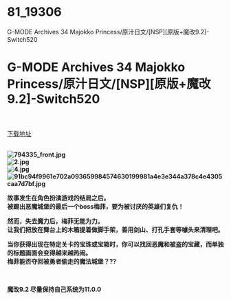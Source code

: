 # 81_19306
G-MODE Archives 34 Majokko Princess/原汁日文/[NSP][原版+魔改9.2]-Switch520
# G-MODE Archives 34 Majokko Princess/原汁日文/[NSP][原版+魔改9.2]-Switch520
 <br/></br>
[下载地址](https://www.switch520.cc/article/19306 "下载地址")
<br/></br>

<p><strong><img title="794335_front.jpg" src="https://www.switch520.cc/muke_img/2021_06_28_7dbeacd9b7cbc.jpg" alt="794335_front.jpg"></strong><br>
<strong><img title="2.jpg" src="https://www.switch520.cc/muke_img/2021_06_28_a14bee6a58d94.jpg" alt="2.jpg"></strong><br>
<strong><img title="4.jpg" src="https://www.switch520.cc/muke_img/2021_06_28_e24f963bbfd26.jpg" alt="4.jpg"></strong><br>
<strong><img title="91bc94f9961e702a093659984574630199981a4e3e344a378c4e4305caa7d7bf.jpg" src="https://www.switch520.cc/muke_img/2021_06_28_b263fd93b144f.jpg" alt="91bc94f9961e702a093659984574630199981a4e3e344a378c4e4305caa7d7bf.jpg"></strong></p>
<p><strong>故事发生在角色扮演游戏的结局之后。</strong><br>
<strong>被踢出恶魔城堡的最后一个boss梅菲，要为被讨厌的英雄们复仇！</strong></p>
<p><strong>然而，失去魔力后，梅菲无能为力。</strong><br>
<strong>让我们把放在舞台上的木箱提着做脚手架，善用剑山、打孔手套等噱头来清理吧。</strong></p>
<p><strong>当你获得出现在特定关卡的宝珠或宝箱时，你可以找回恶魔和被盗的宝藏，而单独的标题画面会变得越来越热闹。</strong><br>
<strong>梅菲能否夺回被勇者偷走的魔法城堡？??</strong></p>
<p>&nbsp;</p>
<p><strong>魔改9.2 尽量保持自己系统为11.0.0</strong></p>
